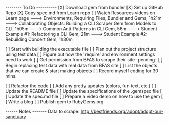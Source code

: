 -------- To Do ----------
[X] Download gem from bundler
[X] Set up GitHub Repo
[X] Copy spec.md from Learn repo
[ ] Watch Resources videos on Learn page
---> Environments, Requiring Files, Bundler and Gems, 1h21m
---> Collaborating Objects: Building a CLI Scraper Gem from Models to CLI, 1h05m
---> Common Anti-Patterns in CLI Gem, 56m
---> Student Example #1: Refactoring a CLI Gem, 21m
---> Student Example #2: Rebuilding Concert Gem, 1h30m

[ ] Start with building the executable file
[ ] Plan out the project structure using test data
[ ] Figure out how the 'require' and environment settings need to work
[ ] Get permission from BFAS to scrape their site -pending-
[ ] Begin replacing test data with real data from BFAS site
[ ] List the objects that we can create & start making objects
[ ] Record myself coding for 30 mins.

[ ] Refactor the code
[ ] Add any pretty updates (colors, fun text, etc.)
[ ] Update the README file
[ ] Update the specifications of the .gemspec file
[ ] Update the spec.md file
[ ] Prepare a video demo on how to use the gem
[ ] Write a blog
[ ] Publish gem to RubyGems.org

------ Notes -------
Data to scrape: http://bestfriends.org/adopt/adopt-our-sanctuary
